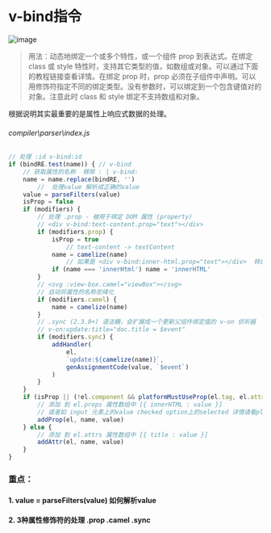 # v-bind指令

![image](https://note.youdao.com/yws/public/resource/fa4a717e0bafc76404a2b7658a9371c6/xmlnote/BAAF03C914884C7AB84BF8BC9D0CF09C/8937)

> 用法：动态地绑定一个或多个特性，或一个组件 prop 到表达式。在绑定 class 或 style 特性时，支持其它类型的值，如数组或对象。可以通过下面的教程链接查看详情。在绑定 prop 时，prop 必须在子组件中声明。可以用修饰符指定不同的绑定类型。没有参数时，可以绑定到一个包含键值对的对象。注意此时 class 和 style 绑定不支持数组和对象。

根据说明其实最重要的是属性上响应式数据的处理。

###### compiler\parser\index.js
```js
// 处理 :id v-bind:id
if (bindRE.test(name)) { // v-bind
    // 获取属性的名称  移除 : | v-bind:
    name = name.replace(bindRE, '')
        //  处理value 解析成正确的value
    value = parseFilters(value)
    isProp = false
    if (modifiers) {
        // 处理 .prop - 被用于绑定 DOM 属性 (property)
        // <div v-bind:text-content.prop="text"></div>
        if (modifiers.prop) {
            isProp = true
                // text-content -> textContent
            name = camelize(name)
                // 如果是 <div v-bind:inner-html.prop="text"></div>  转成 innerHTML
            if (name === 'innerHtml') name = 'innerHTML'
        }
        // <svg :view-box.camel="viewBox"></svg>
        // 自动将属性的名称驼峰化  
        if (modifiers.camel) {
            name = camelize(name)
        }
        // .sync (2.3.0+) 语法糖，会扩展成一个更新父组件绑定值的 v-on 侦听器
        // v-on:update:title="doc.title = $event"
        if (modifiers.sync) {
            addHandler(
                el,
                `update:${camelize(name)}`,
                genAssignmentCode(value, `$event`)
            )
        }
    }
    if (isProp || (!el.component && platformMustUseProp(el.tag, el.attrsMap.type, name))) {
        // 添加 到 el.props 属性数组中 [{ innerHTML : value }]
        // 或者如 input 元素上的value checked option上的selected 详情请看platforms/utils/attrs.js mustUseProp
        addProp(el, name, value)
    } else {
        // 添加 到 el.attrs 属性数组中 [{ title : value }]
        addAttr(el, name, value)
    }
}
```

### 重点：

#### 1. value = parseFilters(value) 如何解析value



#### 2. 3种属性修饰符的处理 .prop .camel .sync
